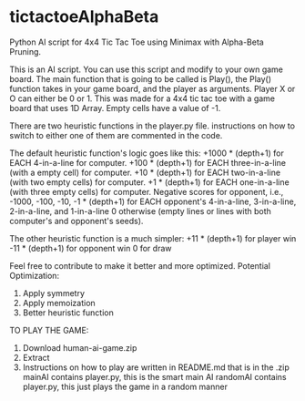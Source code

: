 # tictactoeAlphaBeta
Python AI script for 4x4 Tic Tac Toe using Minimax with Alpha-Beta Pruning.

This is an AI script. You can use this script and modify to your own game board. The main function that is going to be called is Play(), the Play() function takes in your game board, and the player as arguments. Player X or O can either be 0 or 1. This was made for a 4x4 tic tac toe with a game board that uses 1D Array. Empty cells have a value of -1.

There are two heuristic functions in the player.py file. instructions on how to switch to either one of them are commented in the code.

The default heuristic function's logic goes like this:
+1000 * (depth+1) for EACH 4-in-a-line for computer.
+100 * (depth+1) for EACH three-in-a-line (with a empty cell) for computer.
+10 * (depth+1) for EACH two-in-a-line (with two empty cells) for computer.
+1 * (depth+1) for EACH one-in-a-line (with three empty cells) for computer.
Negative scores for opponent, i.e., -1000, -100, -10, -1 * (depth+1) for EACH opponent's 4-in-a-line, 3-in-a-line, 2-in-a-line, and 1-in-a-line
0 otherwise (empty lines or lines with both computer's and opponent's seeds).

The other heuristic function is a much simpler:
+11 * (depth+1) for player win
-11 * (depth+1) for opponent win
0 for draw

Feel free to contribute to make it better and more optimized. 
Potential Optimization:
1. Apply symmetry
2. Apply memoization
3. Better heuristic function

TO PLAY THE GAME:
1. Download human-ai-game.zip
2. Extract
3. Instructions on how to play are written in README.md that is in the .zip
mainAI contains player.py, this is the smart main AI
randomAI contains player.py, this just plays the game in a random manner
